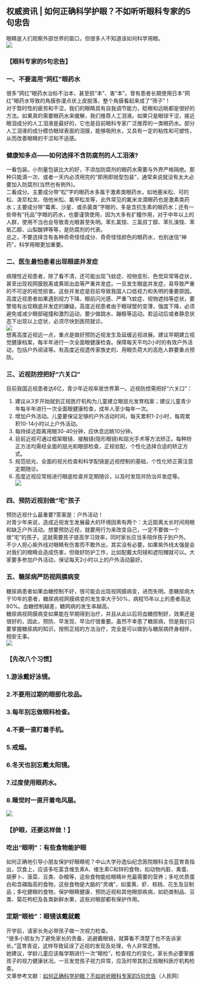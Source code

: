 ## 权威资讯 | 如何正确科学护眼？不如听听眼科专家的5句忠告  
眼睛是人们观察外部世界的窗口，但很多人不知道该如何科学用眼。  
![](http://cdncms.v-keep.cn/wp-content/uploads/2020/04/8714bbf8ly4gcmxwjx13pg21410u0jwu-1024x767.jpg)  
### 【眼科专家的5句忠告】  
### 一、不要滥用“网红”眼药水  
很多“网红”眼药水治标不治本，甚至损“本”、害“本”。曾有患者长期使用日本“网红”眼药水导致的角膜弥漫点状上皮脱落，整个角膜看起来成了“筛子”！  
对于暂时性的疲劳和干涩，我们的眼睛具有自我调节能力，眨眼和远眺都是很好的方法。如果真的需要眼药水来缓解，我们推荐人工泪液。如果只是眼球干涩，接近眼泪成分的人工泪液是最好的，它也是目前眼科专家广泛推荐的一类眼药水。部分人工泪液的成分模仿眼球表面的泪膜，能够吸附水，又具有一定的粘性和可塑性，从而改善眼睛的干涩和不适感。  
### 健康知多点——如何选择不含防腐剂的人工泪液?  
一看包装。小剂量包装比大的好，不添加防腐剂的眼药水需要与外界严格隔绝。那种只能滴一次、或者一天内必须用完的“即用即抛型包装”，通常来说就没有太大必要加入防腐剂(当然也有例外)。  
二看成分。主要成分带“松”字的眼药水多属于激素类眼药水，如地塞米松、可的松、泼尼松龙、倍他米松、氟甲松龙等，此外常见的氟米龙滴眼药也是激素类药水；主要成分带“霉素、沙星、或杀菌类”字眼的，多是含抗生素的眼药水；还有一些带有“托品”字眼的药水，也要谨慎使用，因为大多有扩瞳作用，对于中年以上的人群，使用不当也会导致青光眼甚至失明。苯扎氯铵、三氯叔丁醇、苯扎溴铵、苯氧乙醇、山梨酸钾等等，是防腐剂的代表。  
总之，不要选择含有各种奇奇怪怪成分、奇奇怪怪颜色的眼药水，也别迷信“神药”，科学用眼更加重要。  
### 二、医生最怕患者出现眼底并发症  
病理性近视患者，除了看不清，还可能出现飞蚊症、视物变形、色觉异常等症状，甚至出现视网膜脱离或黄斑出血等严重并发症。一旦发生眼底并发症，易导致严重的不可逆的视觉损害。这些并发症是目前导致我国人口低视力和失明的重要原因。  
高度近视患者如果遇到视力下降、眼前闪光感、严重飞蚊症、视物遮挡等症状，要警惕有出现眼底并发症的嫌疑。高度近视患者由于眼球壁的变薄，强度下降，必须避免或减少眼部碰撞和激烈运动，要少做跳水、蹦极等运动。若运动后或者静息状态下出现以上症状，必须尽快到医院就诊。  
![](http://cdncms.v-keep.cn/wp-content/uploads/2020/04/u40133479071318768737fm26gp0-1.jpg)  
想离高度近视远一点，重点是做好预防近视发生及延缓近视进展。建议早期建立视觉健康档案，每半年进行一次全面眼健康检查。保障每天平均2小时的有效户外活动，包括户外阅读等。有高度近视遗传家族史的、用眼负荷大的高危人群要重点预防。  
### 三、近视防控把好“六关口”  
目前我国近视患者达6亿，青少年近视率居世界第一。近视防控需把好“六关口”：  
1. 建议从3岁开始就到正规医疗机构为儿童建立眼屈光发育档案；建议儿童青少年每半年进行一次全面眼健康检查，成年人至少每年一次。  
2. 增加户外活动。儿童要保证足够的户外活动时间，每天累积1-2小时，每周累积10-14小时以上户外活动。  
3. 每持续近距离用眼30-40分钟，应休息远眺10分钟。  
4. 目前近视可通过框架眼镜、接触镜(隐形眼镜)和屈光手术等方法矫正。每种矫正方法均需经全面的屈光和眼部检查，正规验配，个性化选择合适的矫正方式。  
5. 规范验光、全面的视光检查和科学配镜是近视控制的基础，个性化矫正需注意定期随诊。  
6. 高度近视应常规进行眼底检查并定期随诊，以及时发现并防治并发症等。  
![](http://cdncms.v-keep.cn/wp-content/uploads/2020/04/timg00.jpg)  
### 四、预防近视别做“宅”孩子  
预防近视什么最重要?答案是：户外活动！  
对青少年来说，造成近视发生发展最大的环境因素有两个：太近距离太长时间用眼和缺乏户外活动。想要预防近视，就要用行为来改变自己，一定不要做一个很“宅”的孩子。这就需要孩子提高学习效率，同时家长应当多陪伴孩子到户外。  
不少人担心紫外线对眼睛有伤害而不敢外出，其实没有必要。如果紫外线太强是会对我们的眼睛会造成伤害，但做好防护工作，比如配戴太阳镜和遮阳帽就可以。大家要多参加户外活动，保证每天2小时以上的户外活动最好。  
### 五、糖尿病严防视网膜病变  
糖尿病患者如果血糖控制不好，很可能会出现视网膜病变，进而失明。患糖尿病大于10年的患者，糖尿病视网膜病变的发生率大于50%，病程15年以上的患者高达80%。血糖控制越差，糖网病的发生率越高。  
糖尿病视网膜病变如果能在早期得到治疗，并且从此以后将血糖控制好，效果还是很好的，因此，预防、早发现、早治疗很重要。虽然不幸患了糖尿病，但是我们只要掌握糖尿病的知识，按照正规的方法治疗，完全是可以做到与糖尿病终身相伴，相安无事。  
![](http://cdncms.v-keep.cn/wp-content/uploads/2020/04/timgdw.jpg)  
### 【先改八个习惯】  
### 1.游泳戴好泳镜。  
### 2.不要用过期的眼部化妆品。  
### 3.每年别忘做眼科检查。  
### 4.不要一直盯着手机。  
### 5.戒烟。  
### 6.冬天也别忘戴太阳镜。  
### 7.过度使用眼药水。  
### 8.睡觉时一直开着电风扇。  
![](http://cdncms.v-keep.cn/wp-content/uploads/2020/04/86e2d7de104440eea80dfb59ec2ec972.gif)  
### 【护眼，还要这样做！】  
### 吃出“眼明”：有些食物能护眼  
如何正确地引导小朋友保护好眼睛呢？中山大学孙逸仙纪念医院眼科主任蓝育青指出，饮食上，应该多吃富含维生素A、维生素C和锌的食物，如动物内脏、禽蛋、胡萝卜、菠菜、豆类、杂粮等，这些食物能给眼睛补充最需要的营养；多吃优质蛋白和含磷脂高的食物，这些食物是大脑的“灵魂”，如蛋黄、虾、核桃、花生及豆制品；多吃健眼的食物，保护眼睛健康，预防近视和其他眼部疾病，如奶类制品、豆类、菊花枸杞及各类新鲜水果，这些对眼部都有保护作用。  
### 定期“眼检”：眼镜该戴就戴  
开学前，请家长务必带孩子做一次视力检查。  
“很多小朋友为了避免家长的责备，逃避戴眼镜，就算看不清楚了也不告诉家长。”蓝育青说，这样导致延误了近视的发现及处理，令人非常遗憾。  
她建议，学龄儿童应该每学期进行一次“眼检”，检查视力的变化，家长务必要掌握孩子的视力健康状况。一旦发觉孩子视力异常，应及时带其到正规眼科医疗机构检查。  
文章参考文献：<a href="https://www.sohu.com/a/313089782_114731">如何正确科学护眼？不如听听眼科专家的5句忠告</a>（人民网）  
